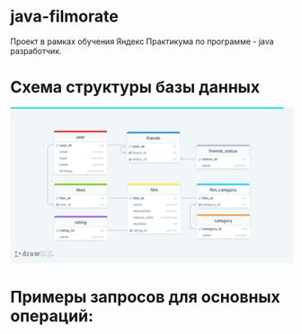 # java-filmorate
Проект в рамках обучения Яндекс Практикума по программе - java разработчик.
# Схема структуры базы данных
![DB structure.png](https://github.com/RomanBatrakov/java-filmorate/blob/main/DB%20structure.png)
# Примеры запросов для основных операций:
